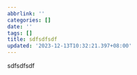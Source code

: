 ```yaml
---
abbrlink: ''
categories: []
date: ''
tags: []
title: sdfsdfsdf
updated: '2023-12-13T10:32:21.397+08:00'
---
```

sdfsdfsdf
